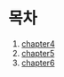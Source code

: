 # 목차

1. [chapter4](./chapter/chapter4.md)
2. [chapter5](./chapter/chapter5.md)
3. [chapter6](./chapter/chapter6.md)

